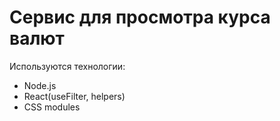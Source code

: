# Сервис для просмотра курса валют

Используются технологии:
* Node.js
* React(useFilter, helpers)
* CSS modules
